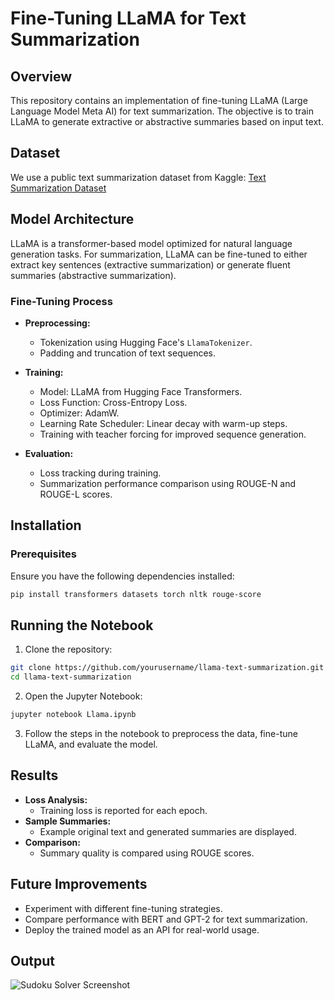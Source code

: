 # Fine-Tuning LLaMA for Text Summarization

## Overview
This repository contains an implementation of fine-tuning LLaMA (Large Language Model Meta AI) for text summarization. The objective is to train LLaMA to generate extractive or abstractive summaries based on input text.

## Dataset
We use a public text summarization dataset from Kaggle:
[Text Summarization Dataset](https://www.kaggle.com/code/lusfernandotorres/text-summarization-with-large-language-models/input)

## Model Architecture
LLaMA is a transformer-based model optimized for natural language generation tasks. For summarization, LLaMA can be fine-tuned to either extract key sentences (extractive summarization) or generate fluent summaries (abstractive summarization).

### Fine-Tuning Process
- **Preprocessing:**
  - Tokenization using Hugging Face's `LlamaTokenizer`.
  - Padding and truncation of text sequences.

- **Training:**
  - Model: LLaMA from Hugging Face Transformers.
  - Loss Function: Cross-Entropy Loss.
  - Optimizer: AdamW.
  - Learning Rate Scheduler: Linear decay with warm-up steps.
  - Training with teacher forcing for improved sequence generation.

- **Evaluation:**
  - Loss tracking during training.
  - Summarization performance comparison using ROUGE-N and ROUGE-L scores.

## Installation
### Prerequisites
Ensure you have the following dependencies installed:
```bash
pip install transformers datasets torch nltk rouge-score
```

## Running the Notebook
1. Clone the repository:
```bash
git clone https://github.com/yourusername/llama-text-summarization.git
cd llama-text-summarization
```
2. Open the Jupyter Notebook:
```bash
jupyter notebook Llama.ipynb
```
3. Follow the steps in the notebook to preprocess the data, fine-tune LLaMA, and evaluate the model.

## Results
- **Loss Analysis:**
  - Training loss is reported for each epoch.
- **Sample Summaries:**
  - Example original text and generated summaries are displayed.
- **Comparison:**
  - Summary quality is compared using ROUGE scores.

## Future Improvements
- Experiment with different fine-tuning strategies.
- Compare performance with BERT and GPT-2 for text summarization.
- Deploy the trained model as an API for real-world usage.

## Output
![Sudoku Solver Screenshot](https://github.com/Muradhameed921/Sudoku-Puzzle-Solver/blob/main/O1.jpg)

